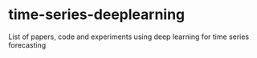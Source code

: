 # time-series-deeplearning
List of papers, code and experiments using deep learning for time series forecasting
